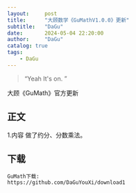 ```yaml
---
layout:     post
title:      "大顾数学《GuMathV1.0.0》更新"
subtitle:   "DaGu"
date:       2024-05-04 22:20:00
author:     "DaGu"
catalog: true
tags:
    - DaGu
---
```


> “Yeah It's on. ”


大顾《GuMath》官方更新
<p id = "build"></p>

## 正文
1.内容
    做了约分、分数乘法。
    
## 下载
    GuMath下载:
    https://github.com/DaGuYouXi/download1
